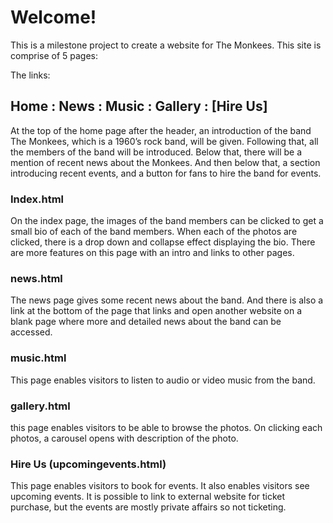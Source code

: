 # Welcome!

This is a milestone project to create a website for The Monkees.
This site is comprise of 5 pages:

The links: 
## Home : News : Music : Gallery :   [Hire Us]

At the top of the home page after the header, an introduction of the band The Monkees, which is a  1960’s rock band, will be given. Following that, all the members of the band will be introduced. 
Below that, there will be a mention of recent news about the Monkees. And then below that, a section introducing recent events, and a button for fans to hire the band for events.

### Index.html
On the index page, the images of the band members can be clicked to get a small bio of each of the band members. When each of the photos are clicked, there is a drop down and collapse effect displaying the bio.
There are more features on this page with an intro and  links to other pages.

### news.html
The news page gives some recent news about the band. And there is also a link at the bottom of the page that links and open another website on a blank page where more and detailed news about the band can be accessed.

### music.html
This page enables visitors to listen to audio or video music from the band.

### gallery.html
this page enables visitors to be able to browse the photos. On clicking each photos, a carousel opens with description of the photo.

### Hire Us (upcomingevents.html)
This page enables visitors to book for events. It also enables visitors see upcoming events. It is possible to link to external website for ticket purchase, but the events are mostly private affairs so not ticketing.

